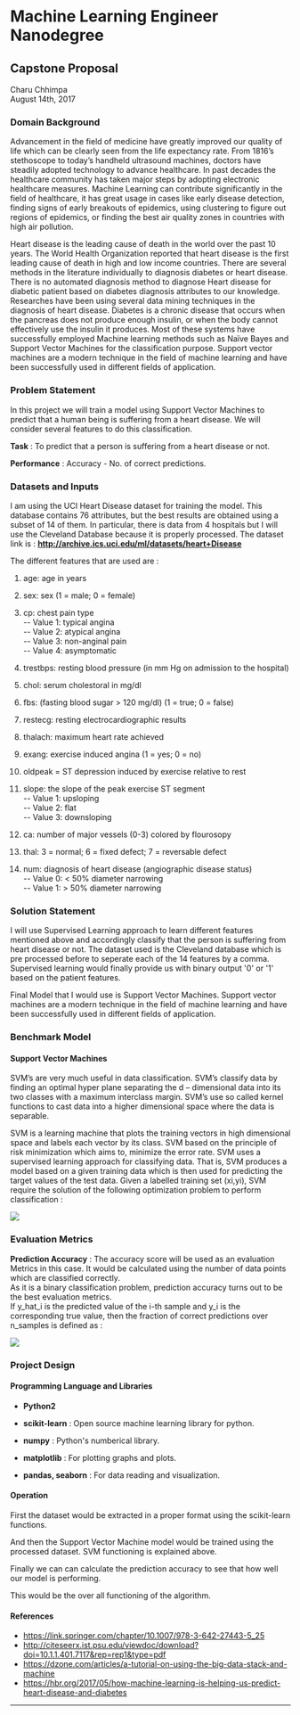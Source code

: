 # Machine Learning Engineer Nanodegree
## Capstone Proposal
Charu Chhimpa  
August 14th, 2017

### Domain Background
Advancement in the field of medicine have greatly improved our quality of life which can be clearly seen from the life expectancy rate. From 1816’s stethoscope to today’s handheld ultrasound machines, doctors have steadily adopted technology to advance healthcare. In past decades the healthcare community has taken major steps by adopting electronic healthcare measures. Machine Learning can contribute significantly in the field of healthcare, it has great usage in cases like early disease detection, finding signs of early breakouts of epidemics, using clustering to figure out regions of epidemics, or finding the best air quality zones in countries with high air pollution.  

Heart disease is the leading cause of death in the world over the past 10 years. The World Health Organization reported that heart disease is the first leading cause of death in high and low income countries. There are several methods in the literature individually to diagnosis diabetes or heart disease. There is no automated diagnosis method to diagnose
Heart disease for diabetic patient based on diabetes diagnosis attributes to our knowledge. Researches have been using several data mining techniques in the diagnosis of heart disease. Diabetes is a chronic disease that occurs when the pancreas does not produce enough insulin, or when the body cannot effectively use the insulin it produces. Most of these systems have successfully employed Machine learning methods such as Naïve Bayes and Support Vector Machines for the classification purpose. Support vector machines are a modern technique in the field of machine learning and have been successfully used in different fields of application. 




### Problem Statement

In this project we will train a model using Support Vector Machines to predict that a human being is suffering from a  heart disease. We will consider several features to do this classification.   

**Task**  : To predict that a person is suffering from a heart disease or not.  

**Performance** : Accuracy - No. of correct predictions.  



### Datasets and Inputs

I am using the UCI Heart Disease dataset for training the model. This database contains 76 attributes, but the best results are obtained using a subset of 14 of them. In particular, there is data from 4 hospitals but I will use the Cleveland Database because it is properly processed. The dataset link is : 
**http://archive.ics.uci.edu/ml/datasets/heart+Disease**

The different features that are used are  :   

1. age: age in years   

2. sex: sex (1 = male; 0 = female)   

3. cp: chest pain type   
-- Value 1: typical angina  
-- Value 2: atypical angina    
-- Value 3: non-anginal pain    
-- Value 4: asymptomatic   

4. trestbps: resting blood pressure (in mm Hg on admission to the hospital)   

5. chol: serum cholestoral in mg/dl   

6. fbs: (fasting blood sugar > 120 mg/dl) (1 = true; 0 = false)   

7. restecg: resting electrocardiographic results   

8. thalach: maximum heart rate achieved  

9. exang: exercise induced angina (1 = yes; 0 = no)   

10. oldpeak = ST depression induced by exercise relative to rest   

11. slope: the slope of the peak exercise ST segment  
-- Value 1: upsloping   
-- Value 2: flat   
-- Value 3: downsloping   

12. ca: number of major vessels (0-3) colored by flourosopy   

13. thal: 3 = normal; 6 = fixed defect; 7 = reversable defect   

14. num: diagnosis of heart disease (angiographic disease status)  
-- Value 0: < 50% diameter narrowing   
-- Value 1: > 50% diameter narrowing   

### Solution Statement

I will use Supervised Learning approach to learn different features mentioned above and accordingly classify that the person is suffering from  heart disease or not. The dataset used is the Cleveland database which is pre processed before to seperate each of the 14 features by a comma. Supervised learning would finally provide us with binary output '0' or '1' based on the patient features.

Final Model that I would use is Support Vector Machines. Support vector machines are a modern technique in the field of machine learning and have been successfully used in different fields of application.


### Benchmark Model

#### Support Vector Machines   
SVM’s are very much useful in data classification. SVM’s classify data by finding an optimal hyper plane separating the d – dimensional data into its two classes with a maximum interclass margin. SVM’s use so called kernel functions to cast data into a higher dimensional space where the data is separable.   

SVM is a learning machine that plots the training vectors in high dimensional space and labels each vector by its class.
SVM based on the principle of risk minimization which aims to, minimize the error rate. SVM uses a supervised learning approach for classifying data. That is, SVM produces a model based on a given training data which is then used for predicting the target values of the test data. Given a labelled training set (xi,yi), SVM require the solution of the following optimization problem to perform classification :   

![](http://imgur.com/w2PBQYJ.jpg)



### Evaluation Metrics
**Prediction Accuracy**  : The accuracy score will be used as an evaluation Metrics in this case. It would be calculated using the number of data points which are classified correctly.  
As it is a binary classification problem, prediction accuracy turns out to be the best evaluation metrics.   
If y_hat_i is the predicted value of the i-th sample and y_i is the corresponding true value, then the fraction of correct predictions over n_samples is defined as :   
                                
 ![](http://imgur.com/uzvxcmP.jpg)



### Project Design

#### Programming Language and Libraries

- **Python2**  

- **scikit-learn** : Open source machine learning library for python.  

- **numpy** : Python's numberical library.  

- **matplotlib** : For plotting graphs and plots.

- **pandas, seaborn** :  For data reading and visualization.  

#### Operation 
First the dataset would be extracted in a proper format using the scikit-learn functions.    

And then the Support Vector Machine model would be trained using the processed dataset.  SVM functioning is explained above.

Finally we can can calculate the prediction accuracy to see that how well our model is performing.  

This would be the over all functioning of the algorithm.  

#### References
- https://link.springer.com/chapter/10.1007/978-3-642-27443-5_25    
- http://citeseerx.ist.psu.edu/viewdoc/download?doi=10.1.1.401.7117&rep=rep1&type=pdf
- https://dzone.com/articles/a-tutorial-on-using-the-big-data-stack-and-machine  
- https://hbr.org/2017/05/how-machine-learning-is-helping-us-predict-heart-disease-and-diabetes




-----------

